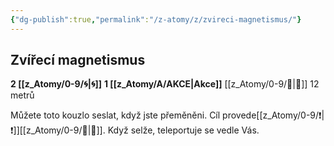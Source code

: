 ```yaml
---
{"dg-publish":true,"permalink":"/z-atomy/z/zvireci-magnetismus/"}
---
```


## Zvířecí magnetismus
**2 [[z_Atomy/0-9/🌀\|🌀]]**
**1 [[z_Atomy/A/AKCE\|Akce]]**
[[z_Atomy/0-9/🫱\|🫱]] 12 metrů

Můžete toto kouzlo seslat, když jste přeměněni. Cíl provede[[z_Atomy/0-9/❗\|❗]][[z_Atomy/0-9/🧠\|🧠]]. Když selže, teleportuje se vedle Vás.
